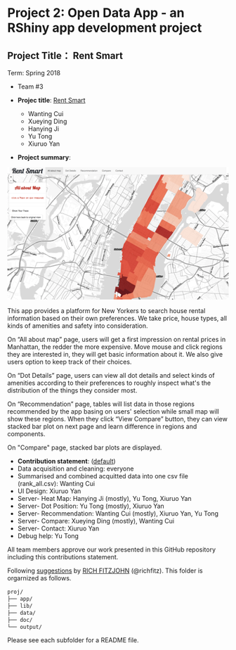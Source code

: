 # Project 2: Open Data App - an RShiny app development project

## Project Title： Rent Smart
Term: Spring 2018


+ Team #3
+ **Projec title**: [Rent Smart](https://corgi.shinyapps.io/rent_smart/)
	+ Wanting Cui
	+ Xueying Ding
	+ Hanying Ji
	+ Yu Tong
	+ Xiuruo Yan

+ **Project summary**: 

![screenshot](doc/screenshot.png)

This app provides a platform for New Yorkers to search house rental information based on their own preferences. We take price, house types, all kinds of amenities and safety into consideration.

On “All about map” page, users will get a first impression on rental prices in Manhattan, the redder the more expensive. Move mouse and click regions they are interested in, they will get basic information about it. We also give users option to keep track of their choices. 

On “Dot Details” page, users can view all dot details and select kinds of amenities according to their preferences to roughly inspect what's the distribution of the things they consider most. 

On “Recommendation” page, tables will list data in those regions recommended by the app basing on users' selection while small map will show these regions. When they click “View Compare” button, they can view stacked bar plot on next page and learn difference in regions and components.

On "Compare" page, stacked bar plots are displayed.



+ **Contribution statement**: ([default](doc/a_note_on_contributions.md)) 
+  Data acquisition and cleaning: everyone
+  Summarised and combined acquitted data into one csv file (rank_all.csv): Wanting Cui
+  UI Design: Xiuruo Yan
+  Server- Heat Map: Hanying Ji (mostly), Yu Tong, Xiuruo Yan
+  Server- Dot Position: Yu Tong (mostly), Xiuruo Yan
+  Server- Recommendation: Wanting Cui (mostly), Xiuruo Yan, Yu Tong
+  Server- Compare: Xueying Ding (mostly), Wanting Cui
+  Server- Contact: Xiuruo Yan 
+  Debug help: Yu Tong

All team members approve our work presented in this GitHub repository including this contributions statement.


Following [suggestions](http://nicercode.github.io/blog/2013-04-05-projects/) by [RICH FITZJOHN](http://nicercode.github.io/about/#Team) (@richfitz). This folder is orgarnized as follows.

```
proj/
├── app/
├── lib/
├── data/
├── doc/
└── output/
```

Please see each subfolder for a README file.

